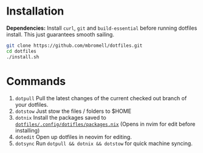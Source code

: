 # Installation

**Dependencies:** Install `curl`, `git` and `build-essential` before running
dotfiles install. This just guarantees smooth sailing.

```bash
git clone https://github.com/mbromell/dotfiles.git
cd dotfiles
./install.sh
```

# Commands

1. `dotpull` Pull the latest changes of the current checked out branch of your
    dotfiles.
2. `dotstow` Just stow the files / folders to $HOME
3. `dotnix` Install the packages saved to
    [`dotfiles/.config/dotifles/packages.nix`](dotfiles/.config/dotifles/packages.nix)
    (Opens in nvim for edit before installing)
4. `dotedit` Open up dotfiles in neovim for editing.
5. `dotsync` Run `dotpull && dotnix && dotstow` for quick machine syncing.
